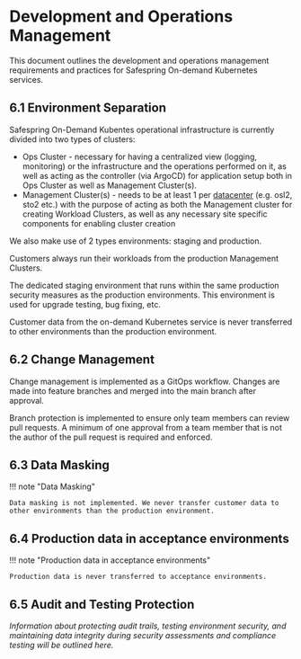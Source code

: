 # Development and Operations Management

This document outlines the development and operations management requirements and practices for Safespring On-demand Kubernetes services.

## 6.1 Environment Separation

Safespring On-Demand Kubentes operational infrastructure is currently divided into two types of clusters:

- Ops Cluster - necessary for having a centralized view (logging, monitoring) or the infrastructure and the operations performed on it, as well as acting as the controller (via ArgoCD) for application setup both in Ops Cluster as well as Management Cluster(s).
- Management Cluster(s) - needs to be at least 1 per [datacenter](../../index.md#services) (e.g. osl2, sto2 etc.) with the purpose of acting as both the Management cluster for creating Workload Clusters, as well as any necessary site specific components for enabling cluster creation

We also make use of 2 types environments: staging and production.

Customers always run their workloads from the production Management Clusters.

The dedicated staging environment that runs within the same production security measures as the production environments. This environment is used for upgrade testing, bug fixing, etc.

Customer data from the on-demand Kubernetes service is never transferred to other environments than the production environment.

## 6.2 Change Management

Change management is implemented as a GitOps workflow. Changes are made into feature branches and merged into the main branch after approval.

Branch protection is implemented to ensure only team members can review pull requests. A minimum of one approval from a team member that is not the author of the pull request is required and enforced.

## 6.3 Data Masking

!!! note "Data Masking"

    Data masking is not implemented. We never transfer customer data to other environments than the production environment.

## 6.4 Production data in acceptance environments

!!! note "Production data in acceptance environments"

    Production data is never transferred to acceptance environments.

## 6.5 Audit and Testing Protection

*Information about protecting audit trails, testing environment security, and maintaining data integrity during security assessments and compliance testing will be outlined here.*
